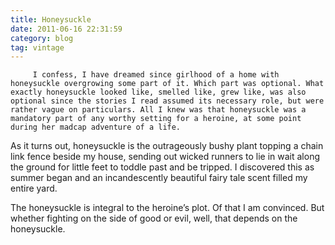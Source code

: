 ```yaml
---
title: Honeysuckle
date: 2011-06-16 22:31:59
category: blog
tag: vintage
---
```

         I confess, I have dreamed since girlhood of a home with honeysuckle overgrowing some part of it. Which part was optional. What exactly honeysuckle looked like, smelled like, grew like, was also optional since the stories I read assumed its necessary role, but were rather vague on particulars. All I knew was that honeysuckle was a mandatory part of any worthy setting for a heroine, at some point during her madcap adventure of a life. 

 As it turns out, honeysuckle is the outrageously bushy plant topping a chain link fence beside my house, sending out wicked runners to lie in wait along the ground for little feet to toddle past and be tripped. I discovered this as summer began and an incandescently beautiful fairy tale scent filled my entire yard. 

 The honeysuckle is integral to the heroine’s plot. Of that I am convinced. But whether fighting on the side of good or evil, well, that depends on the honeysuckle. 